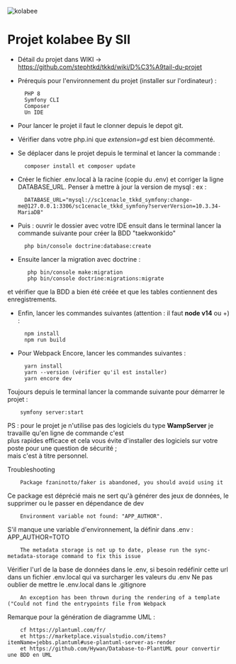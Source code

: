 ![kolabee](https://kolabee.com/wp-content/uploads/2020/12/Kolabee-Logotype.png)


# Projet kolabee By SII

* Détail du projet dans WIKI -> https://github.com/stephtkd/tkkd/wiki/D%C3%A9tail-du-projet

* Prérequis pour l'environnement du projet (installer sur l'ordinateur) :

        PHP 8
        Symfony CLI
        Composer
        Un IDE
        
* Pour lancer le projet il faut le clonner depuis le depot git.
* Vérifier dans votre php.ini que _extension=gd_ est bien décommenté.

* Se déplacer dans le projet depuis le terminal et lancer la commande :
    

        composer install et composer update     

* Créer le fichier .env.local à la racine (copie du .env) et corriger la ligne DATABASE_URL. Penser à mettre à jour la version de mysql :
ex : 

        DATABASE_URL="mysql://sc1cenacle_tkkd_symfony:change-me@127.0.0.1:3306/sc1cenacle_tkkd_symfony?serverVersion=10.3.34-MariaDB"
    
* Puis : ouvrir le dossier avec votre IDE ensuit dans le terminal lancer la commande suivante pour créer la BDD "taekwonkido"
            
        php bin/console doctrine:database:create

* Ensuite lancer la migration avec doctrine :

         php bin/console make:migration
         php bin/console doctrine:migrations:migrate
         
et vérifier que la BDD a bien été créée et que les tables contiennent des enregistrements.


* Enfin, lancer les commandes suivantes (attention : il faut **node v14** ou +) :


        npm install
        npm run build
        
* Pour Webpack Encore, lancer les commandes suivantes :
        
        yarn install
        yarn --version (vérifier qu'il est installer)
        yarn encore dev
        
Toujours depuis le terminal lancer la commande suivante pour démarrer le projet :

        symfony server:start

PS : pour le projet je n'utilise pas des logiciels du type **WampServer** je travaille qu'en ligne de commande c'est  
plus rapides efficace et cela vous évite d'installer des logiciels sur votre poste pour une question de sécurité ;  
mais c'est à titre personnel.



Troubleshooting

        Package fzaninotto/faker is abandoned, you should avoid using it
Ce package est déprécié mais ne sert qu'à générer des jeux de données, le supprimer ou le passer en dépendance de dev

        Environment variable not found: "APP_AUTHOR".  
S'il manque une variable d'environnement, la définir dans .env : APP_AUTHOR=TOTO

        The metadata storage is not up to date, please run the sync-metadata-storage command to fix this issue
Vérifier l'url de la base de données dans le .env, si besoin redéfinir cette url dans un fichier .env.local qui va surcharger les valeurs du .env
Ne pas oublier de mettre le .env.local dans le .gitignore


        An exception has been thrown during the rendering of a template ("Could not find the entrypoints file from Webpack
        



Remarque pour la génération de diagramme UML :

        cf https://plantuml.com/fr/
        et https://marketplace.visualstudio.com/items?itemName=jebbs.plantuml#use-plantuml-server-as-render
        et https://github.com/Hywan/Database-to-PlantUML pour convertir une BDD en UML

